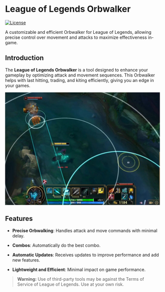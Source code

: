 # League of Legends Orbwalker

[![License](https://img.shields.io/badge/License-Custom%20License-blue.svg)](LICENSE)

A customizable and efficient Orbwalker for League of Legends, allowing precise control over movement and attacks to maximize effectiveness in-game.

## Introduction

The **League of Legends Orbwalker** is a tool designed to enhance your gameplay by optimizing attack and movement sequences. This Orbwalker helps with last hitting, trading, and kiting efficiently, giving you an edge in your games.

![Screenshot](docs/screenshot.jpeg)

## Features

- **Precise Orbwalking**: Handles attack and move commands with minimal delay.
- **Combos**: Automatically do the best combo.


- **Automatic Updates**: Receives updates to improve performance and add new features.
- **Lightweight and Efficient**: Minimal impact on game performance.


> **Warning:** Use of third-party tools may be against the Terms of Service of League of Legends. Use at your own risk.